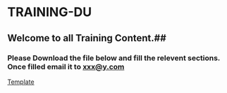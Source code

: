 # TRAINING-DU
## Welcome to all Training Content.##

### Please Download the file below and fill the relevent sections. Once filled email it to xxx@y.com ###

[Template](https://raw.githubusercontent.com/FurqanKhan1/D/master/abc.xlsm)
